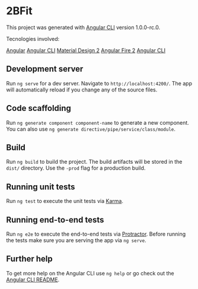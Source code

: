 # 2BFit

This project was generated with [Angular CLI](https://github.com/angular/angular-cli) version 1.0.0-rc.0.

Tecnologies involved:

 [Angular](https://github.com/angular/angular)
 [Angular CLI](https://github.com/angular/angular-cli)
 [Material Design 2](https://github.com/angular/material2)
 [Angular Fire 2](https://github.com/angular/angularfire2)
 [Angular CLI](https://github.com/angular/angular-cli)

## Development server
Run `ng serve` for a dev server. Navigate to `http://localhost:4200/`. The app will automatically reload if you change any of the source files.

## Code scaffolding

Run `ng generate component component-name` to generate a new component. You can also use `ng generate directive/pipe/service/class/module`.

## Build

Run `ng build` to build the project. The build artifacts will be stored in the `dist/` directory. Use the `-prod` flag for a production build.

## Running unit tests

Run `ng test` to execute the unit tests via [Karma](https://karma-runner.github.io).

## Running end-to-end tests

Run `ng e2e` to execute the end-to-end tests via [Protractor](http://www.protractortest.org/).
Before running the tests make sure you are serving the app via `ng serve`.

## Further help

To get more help on the Angular CLI use `ng help` or go check out the [Angular CLI README](https://github.com/angular/angular-cli/blob/master/README.md).
